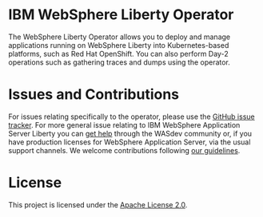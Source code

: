 # IBM WebSphere Liberty Operator

The WebSphere Liberty Operator allows you to deploy and manage applications running on WebSphere Liberty into Kubernetes-based platforms, such as Red Hat OpenShift. You can also perform Day-2 operations such as gathering traces and dumps using the operator.

# Issues and Contributions

For issues relating specifically to the operator, please use the [GitHub issue tracker](https://github.com/WASdev/websphere-liberty-operator/issues). For more general issue relating to IBM WebSphere Application Server Liberty you can [get help](https://developer.ibm.com/wasdev/help/) through the WASdev community or, if you have production licenses for WebSphere Application Server, via the usual support channels. We welcome contributions following [our guidelines](https://github.com/WASdev/wasdev.github.io/blob/master/CONTRIBUTING.md).

# License

This project is licensed under the [Apache License 2.0](LICENSE).
